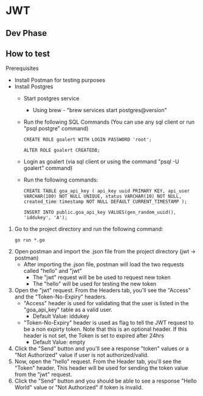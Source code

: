 # JWT
## Dev Phase

## How to test

Prerequisites
* Install Postman for testing purposes
* Install Postgres
    * Start postgres service
        * Using brew - "brew services start postgres@version"
    * Run the following SQL Commands (You can use any sql client or run "psql postgre" command)
        ~~~
        CREATE ROLE goalert WITH LOGIN PASSWORD 'root';

        ALTER ROLE goalert CREATEDB;
        ~~~

    * Login as goalert (via sql client or using the command "psql -U goalert" command)
    * Run the following commands:
        ~~~
        CREATE TABLE goa_api_key ( api_key uuid PRIMARY KEY, api_user VARCHAR(100) NOT NULL UNIQUE, status VARCHAR(10) NOT NULL, created_time timestamp NOT NULL DEFAULT CURRENT_TIMESTAMP );

        INSERT INTO public.goa_api_key VALUES(gen_random_uuid(), 'iddukey', 'A');
        ~~~

1. Go to the project directory and run the following command:
    ```
    go run *.go  
    ```
2. Open postman and import the .json file from the project directory (jwt -> postman)
    * After importing the .json file, postman will load the two requests called "hello" and "jwt"
        * The "jwt" request will be be used to request new token
        * The "hello" will be used for testing the new token 
3. Open the "jwt" request. From the Headers tab, you'll see the "Access" and the "Token-No-Expiry" headers.
    * "Access" header is used for validating that the user is listed in the "goa_api_key" table as a valid user.
        * Default Value: iddukey  
    * "Token-No-Expiry" header is used as flag to tell the JWT request to be a non expirty token. Note that this is an optional header.
    If this header is not set, the Token is set to expired after 24hrs
        * Default Value: empty
4. Click the "Send" button and you'll see a response "token" values or a "Not Authorized" value if user is not authorized/valid.
5. Now, open the "hello" request. From the Header tab, you'll see the "Token" header. This header will be used for sending the token value from the "jwt" request.
6. Click the "Send" button and you should be able to see a response "Hello World" value or "Not Authorized" if token is invalid.
